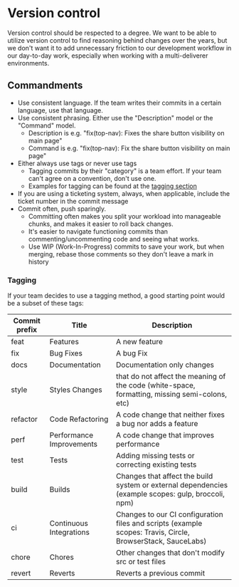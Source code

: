 Version control
===============

Version control should be respected to a degree. We want to be able to utilize version control to find reasoning behind changes over the years, but we don't want it to add unnecessary friction to our development workflow in our day-to-day work, especially when working with a multi-deliverer environments.

Commandments
------------

-	Use consistent language. If the team writes their commits in a certain language, use that language.
-	Use consistent phrasing. Either use the "Description" model or the "Command" model.
	-	Description is e.g. "fix(top-nav): Fixes the share button visibility on main page"
	-	Command is e.g. "fix(top-nav): Fix the share button visibility on main page"
-	Either always use tags or never use tags
	-	Tagging commits by their "category" is a team effort. If your team can't agree on a convention, don't use one.
	-	Examples for tagging can be found at the [tagging section](#tagging)
-	If you are using a ticketing system, always, when applicable, include the ticket number in the commit message
-	Commit often, push sparingly.
	-	Committing often makes you split your workload into manageable chunks, and makes it easier to roll back changes.
	-	It's easier to navigate functioning commits than commenting/uncommenting code and seeing what works.
	-	Use WIP (Work-In-Progress) commits to save your work, but when merging, rebase those comments so they don't leave a mark in history

### Tagging

If your team decides to use a tagging method, a good starting point would be a subset of these tags:

| Commit prefix | Title                    | Description                                                                                                 |
|---------------|--------------------------|-------------------------------------------------------------------------------------------------------------|
| feat          | Features                 | A new feature                                                                                               |
| fix           | Bug Fixes                | A bug Fix                                                                                                   |
| docs          | Documentation            | Documentation only changes                                                                                  |
| style         | Styles Changes           | that do not affect the meaning of the code (white-space, formatting, missing semi-colons, etc)              |
| refactor      | Code Refactoring         | A code change that neither fixes a bug nor adds a feature                                                   |
| perf          | Performance Improvements | A code change that improves performance                                                                     |
| test          | Tests                    | Adding missing tests or correcting existing tests                                                           |
| build         | Builds                   | Changes that affect the build system or external dependencies (example scopes: gulp, broccoli, npm)         |
| ci            | Continuous Integrations  | Changes to our CI configuration files and scripts (example scopes: Travis, Circle, BrowserStack, SauceLabs) |
| chore         | Chores                   | Other changes that don't modify src or test files                                                           |
| revert        | Reverts                  | Reverts a previous commit                                                                                   |
